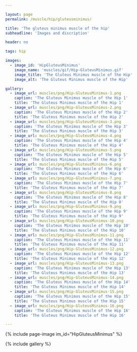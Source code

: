 ```yaml
---

layout: page
permalink: /muscle/hip/gluteusminimus/

title: 'The gluteus minimus muscle of the hip'
subheadline: 'Images and discription'

header: no

tags: hip

images:
  - image_id: 'HipGluteusMinimus'
    image_name: 'muscles/gif/Hip-GluteusMinimus.gif'
    image_title: 'The Gluteus Minimus muscle of the Hip'
    image_alt: 'The Gluteus Minimus muscle of the Hip' 

gallery:
  - image_url: muscles/png/Hip-GluteusMinimus-1.png
    caption: 'The Gluteus Minimus muscle of the Hip 1'
    title: 'The Gluteus Minimus muscle of the Hip 1'
  - image_url: muscles/png/Hip-GluteusMinimus-2.png
    caption: 'The Gluteus Minimus muscle of the Hip 2'
    title: 'The Gluteus Minimus muscle of the Hip 2'
  - image_url: muscles/png/Hip-GluteusMinimus-3.png
    caption: 'The Gluteus Minimus muscle of the Hip 3'
    title: 'The Gluteus Minimus muscle of the Hip 3'
  - image_url: muscles/png/Hip-GluteusMinimus-4.png
    caption: 'The Gluteus Minimus muscle of the Hip 4'
    title: 'The Gluteus Minimus muscle of the Hip 4'
  - image_url: muscles/png/Hip-GluteusMinimus-5.png
    caption: 'The Gluteus Minimus muscle of the Hip 5'
    title: 'The Gluteus Minimus muscle of the Hip 5'
  - image_url: muscles/png/Hip-GluteusMinimus-6.png
    caption: 'The Gluteus Minimus muscle of the Hip 6'
    title: 'The Gluteus Minimus muscle of the Hip 6'
  - image_url: muscles/png/Hip-GluteusMinimus-7.png
    caption: 'The Gluteus Minimus muscle of the Hip 7'
    title: 'The Gluteus Minimus muscle of the Hip 7'
  - image_url: muscles/png/Hip-GluteusMinimus-8.png
    caption: 'The Gluteus Minimus muscle of the Hip 8'
    title: 'The Gluteus Minimus muscle of the Hip 8'
  - image_url: muscles/png/Hip-GluteusMinimus-9.png
    caption: 'The Gluteus Minimus muscle of the Hip 9'
    title: 'The Gluteus Minimus muscle of the Hip 9'
  - image_url: muscles/png/Hip-GluteusMinimus-10.png
    caption: 'The Gluteus Minimus muscle of the Hip 10'
    title: 'The Gluteus Minimus muscle of the Hip 10'
  - image_url: muscles/png/Hip-GluteusMinimus-11.png
    caption: 'The Gluteus Minimus muscle of the Hip 11'
    title: 'The Gluteus Minimus muscle of the Hip 11'
  - image_url: muscles/png/Hip-GluteusMinimus-12.png
    caption: 'The Gluteus Minimus muscle of the Hip 12'
    title: 'The Gluteus Minimus muscle of the Hip 12'
  - image_url: muscles/png/Hip-GluteusMinimus-13.png
    caption: 'The Gluteus Minimus muscle of the Hip 13'
    title: 'The Gluteus Minimus muscle of the Hip 13'
  - image_url: muscles/png/Hip-GluteusMinimus-14.png
    caption: 'The Gluteus Minimus muscle of the Hip 14'
    title: 'The Gluteus Minimus muscle of the Hip 14'
  - image_url: muscles/png/Hip-GluteusMinimus-15.png
    caption: 'The Gluteus Minimus muscle of the Hip 15'
    title: 'The Gluteus Minimus muscle of the Hip 15'
  - image_url: muscles/png/Hip-GluteusMinimus-16.png
    caption: 'The Gluteus Minimus muscle of the Hip 16'
    title: 'The Gluteus Minimus muscle of the Hip 16'

---
```


{% include page-image im_id="HipGluteusMinimus" %}

{% include gallery %}